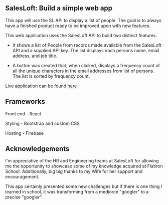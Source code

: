 
## SalesLoft: Build a simple web app 
This app will use the SL API to display a list of people. The goal is to always have a finished product ready to be improved upon with new features.

This web application uses the SalesLoft API to build two distinct features.

- It shows a list of People from records made available from the SalesLoft API and a supplied API key. The list displays each persons name, email address, and job title. 

- A button was created that, when clicked, displays a frequency count of all the unique characters in the email addresses from list of persons. The list is sorted by frequency count. 

Live application can be found [here](https://salesloftsimple-web-app.web.app/)

## Frameworks
 Front end - React
 
 Styling - Bootstrap and custom CSS
 
 Hosting - Firebase 

## Acknowledgements 
I'm appreciative of the HR and Engineering teams at SalesLoft for allowing me the opportunity to showcase some of my knowledge acquired at Flatiron School. Additionally, big big thanks to my Wife for her support and encouragement. 

This app certainly presented some new challenges but if there is one thing I learned in school, it was transforming from a mediorce "googler" to a precise "googler". 
